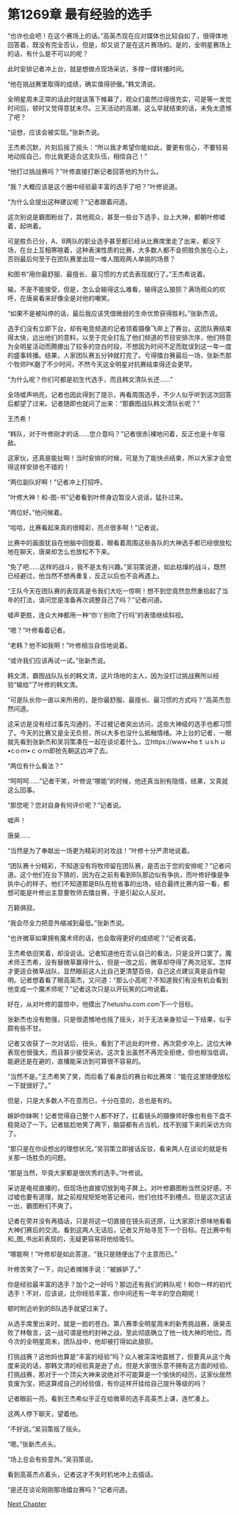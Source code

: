 # 第1269章 最有经验的选手

“也许也会吧！在这个赛场上的话。”高英杰现在应对媒体也比较自如了，很得体地回答着，既没有完全否认，但是，却又说了是在这片赛场的。是的，全明星赛场上的话，有什么是不可以的呢？

此时安排记者冲上台，就是想做点现场采访，多撑一撑转播时间。

“他在挑战赛里取得的成绩，确实值得骄傲。”韩文清说。

全明星周末正常的话此时就该落下帷幕了，观众们虽然过得很充实，可是等一发觉时间后，顿时又觉得意犹未尽。三天活动的高潮，这么早就结束的话，未免太遗憾了吧？

“设想，应该会被实现。”张新杰说。

王杰希沉默，片刻后摇了摇头：“所以我才希望你能如此，要更有信心，不要轻易地动摇自己，你比我更适合这支队伍，相信自己！”

“他打过挑战赛吗？”叶修直接打断记者回答他的为什么。

“我？大概应该是这个圈中经验最丰富的选手了吧？”叶修说道。

“为什么会提出这种建议呢？”记者跟着问道。

这次别说是霸图粉丝了，其他观众，甚至一些台下选手，台上大神，都朝叶修嘘着，起哄着。

可是胜负已分，A、B两队的职业选手甚至都已经从比赛席里走了出来，都没下场，在台上互相寒暄着，这种表演性质的比赛，大多数人都不会把胜负放在心上，否则最后何至于在团队赛里出现一堆人围观两人单挑的场景？

和图书“用你最舒服、最擅长、最习惯的方式去表现就行了。”王杰希说着。

输，不是不能接受，但是，怎么会输得这么难看，输得这么狼狈？满场观众的欢呼，在唐昊看来好像全是对他的嘲笑。

“如果不是被叫停的话，最后我应该凭借微弱的生命优势获得胜利。”张新杰说。

选手们没有立即下台，却有电竞频道的记者领着摄像飞奔上了赛台。这团队赛结束得太快，远出他们的意料，以至于完全打乱了他们频道的节目安排次序，他们特意为全明星活动而腾挪出了较多的空白时段，不想因为时间不足而耽误到这一年一度的盛事转播。结果，人家团队赛五分钟就打完了。亏得擂台赛最后一场，张新杰那个牧师PK磨了不少时间，不然今天这全明星对抗赛结束得还会更早。

“为什么呢？你们可都是初生代选手，而且韩文清队长还……”

全场嘘声响亮，记者也因此得到了提示，再看周围选手，不少人似乎听到这次回答后都望了过来。记者随即也就问了出来：“那霸图战队韩文清队长呢？”

王杰希！

“韩队，对于叶修刚才的话……您介意吗？”记者很赤|裸地问着，反正也是十年宿敌。

这家伙，还真是能扯啊！当时安排的时候，可是为了能快点结束，所以大家才会觉得这样安排也不错的！

“两位副队好啊！”记者冲上打招呼。

“叶修大神！和-图-书”记者看到叶修身边暂没人说话，猛扑过来。

“两位好。”他问候着。

“哈哈，比赛看起来真的很精彩，亮点很多啊！”记者说。

比赛中的画面犹自在他脑中回旋着，眼看着周围这些各队的大神选手都已经很放松地在聊天，唐昊却怎么也放松不下来。

“免了吧……这样的战斗，我不是太有兴趣。”吴羽策说道，如此枯燥的战斗，既然已经避过，他当然不想再重复，反正以后也不会再遇上。

“王队今天在团队赛的表现真是令我们大吃一惊啊！想不到您竟然忽然重拾起了当年的打法，请问您是准备再次调整自己了吗？”记者问道。

嘘声更胜，连众大神都用一种“你丫别吹了行吗”的表情继续斜视。

“嗯？”叶修看着记者。

“老韩？他不如我啊！”叶修相当自信地说着。

“或许我们应该再试一试。”张新杰说。

韩文清，霸图战队队长的韩文清，这片场地的主人，因为没打过挑战赛所以经验“输给”了叶修的韩文清。

“可是队长你一直以来所用的，是你最舒服、最擅长、最习惯的方式吗？”高英杰忽然问道。

这采访是没有经过事先沟通的，不过被记者突出访问，这些大神级的选手也都习惯了。今天的比赛又是全无负担，所以大多也没什么抵触情绪。冲上台的记者，一眼就先看到张新杰和吴羽策凑在一起在谈论着什么，立https://www•heｔｕsｈｕ•cｏｍ•ｃｏｍ即抢先朝这边冲了去。

“两位有什么看法？”

“呵呵呵……”记者干笑，叶修说“哪能”的时候，他还真当别有隐情，结果，又真就这么回事。

“那您呢？您对自身有何评价呢？”记者说。

嘘声！

唐昊……

“当然是为了奉献出一场更为精彩的对攻战！”叶修十分严肃地说着。

“团队赛十分精彩，不知道没有将牧师留在团队赛，是否出于您的安排呢？”记者问道。这个他们在台下猜的，因为在之前有看到B队那边似有争执，而叶修好像是争执中心的样子。他们不知道那是B队在抢省事的出场，结合最终比赛内容一看，都想可能是叶修出主意要牧师去擂台赛，于是引起众人反对。

万籁俱寂。

“我会尽全力把意外缩减到最低。”张新杰说。

“也许微草如果拥有魔术师的话，也会取得更好的成绩呢？”记者说着。

王杰希依旧笑着，却没说话。记者知道他在否认自己的看法，只是没开口罢了。魔术师王杰希，没有替微草赢得什么，但是一改之后，微草却夺得了两次冠军。怎样才更适合微草战队，显然眼前这人比自己更清楚百倍，自己这点建议真是自作聪明。记者想着看了眼高英杰，又问道：“那么小高呢？不知道我们有没有机会看到他变成一个魔术师呢？”记者这次只是以开玩笑的口吻说着。

好在，从对叶修的震惊中，他摸出了hetushu.com.com下一个目标。

张新杰也没有勉强，只是很遗憾地也摇了摇头，对于无法亲身验证一下结果，似乎颇有些不甘。

记者又收获了一次对话后，扭头，看到了不远处的叶修，再次箭步冲上。这位大神表现也很强大，而且甚少接受采访。这次复出虽然不再完全拒绝，但也相当低调，能避还是在避的，直播能采访到可算很不容易的。

“当然不是。”王杰希笑了笑，而后看了看身后的赛台和比赛席：“能在这里随便放松一下就很好了。”

但是，只是大多数人不在意而已，十分在意的，总也是有的。

嫉妒你妹啊！记者觉得自己整个人都不好了，扛着镜头的摄像师好像也有些下盘不稳晃动了一下。记者尴尬地笑了两下，脑袋都有点当机，找不到接下来的采访方向了。

“那只是在你设想出的理想状况。”吴羽策立即接话反驳，看来两人在谈论的就是有关那一场胜负的问题。

“那是当然，毕竟大家都是很优秀的选手。”叶修说。

采访是电视直播的，但现场也直接切放到电子屏上。对叶修霸图粉当然没好感，不过嘘也要有道理，就之前规规矩矩地答记者问，他们也找不到槽点。但是这次这话一出，霸图粉们不爽了。

记者在旁并没有再插话，只是将这一切直接在镜头前还原，让大家原汁原味地看看大神们赛后的交流。看到这两人无话后，记者又开始寻觅下一个目标。在比赛中有和_图_书出彩表现的，无疑更容易将他给吸引。

“哪能啊！”叶修却是如此答道，“我只是随便出了个主意而已。”

叶修苦笑了一下，向记者摊摊手说：“被嫉妒了。”

你是经验最丰富的选手？加个之一好吗？那边还有我们的韩队呢！和你一样的初代选手！不对，应该说，比你经验丰富，你中间还有一年半的空白期呢！

顿时附近听到的B队选手就望过来了。

从选手席里出来时，就是一脸的苍白。第八赛季全明星周末的新秀挑战赛，唐昊击败了林敬言，这一战可谓是他的封神之战，至此彻底确立了他一线大神的地位。而今次的全明星周末，团队战中，他却被打得如此狼狈。

打挑战赛？这他妈也算是“丰富的经验”吗？众人被深深地震撼了，但要真从这个角度来说的话，那韩文清的经验真是逊了点。但是大家很乐意不拥有这方面的经验。打挑战赛，那对于一个顶尖大神来说绝对不可能算是一个愉快的经历，这家伙居然变废为宝，把这算成自己的经验值，有你这样开挂给自己提升等级的吗？

记者眼前一亮，看到王杰希似乎正在给微草的选手高英杰上课，连忙凑上。

这两人停下聊天，望着他。

“不好说。”吴羽策摇了摇头。

“嗯。”张新杰点头。

“场上总会有些意外。”吴羽策说。

看到高英杰点着头，记者这才不失时机地冲上去插话。

“是还在谈论刚刚那场擂台赛吗？”记者问道。



[Next Chapter](%E7%AC%AC1270%E7%AB%A0%20%E5%85%B5%E5%99%A8%E8%B0%B1.md)